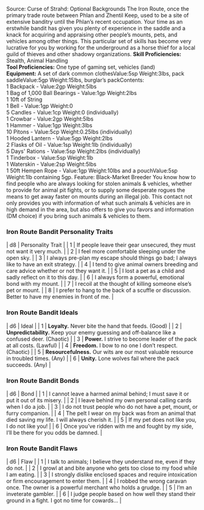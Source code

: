 Source: Curse of Strahd: Optional Backgrounds
The Iron Route, once the primary trade route between Phlan and Zhentil Keep, used to be a site of extensive banditry until the Phlan’s recent occupation. Your time as an erstwhile bandit has given you plenty of experience in the saddle and a knack for acquiring and appraising other people’s mounts, pets, and vehicles among other things. This particular set of skills has become very lucrative for you by working for the underground as a horse thief for a local guild of thieves and other shadowy organizations.
**Skill Proficiencies:** Stealth, Animal Handling  
**Tool Proficiencies:** One type of gaming set, vehicles (land)  
**Equipment:** A set of dark common clothesValue:5sp Weight:3lbs, pack saddleValue:5gp Weight:15lbs, burglar’s packContents:  
1 Backpack - Value:2gp Weight:5lbs  
1 Bag of 1,000 Ball Bearings - Value:1gp Weight:2lbs  
1 10ft of String  
1 Bell - Value:1gp Weight:0  
5 Candles - Value:1cp Weight:0 (individually)  
1 Crowbar - Value:2gp Weight:5lbs  
1 Hammer - Value:1gp Weight:3lbs  
10 Pitons - Value:5cp Weight:0.25lbs (individually)  
1 Hooded Lantern - Value:5gp Weight:2lbs  
2 Flasks of Oil - Value:1sp Weight:1lb (individually)  
5 Days' Rations - Value:5sp Weight:2lbs (individually)  
1 Tinderbox - Value:5sp Weight:1lb  
1 Waterskin - Value:2sp Weight:5lbs  
1 50ft Hempen Rope - Value:1gp Weight:10lbs and a pouchValue:5sp Weight:1lb containing 5gp.
Feature: Black-Market Breeder
You know how to find people who are always looking for stolen animals & vehicles, whether to provide for animal pit fights, or to supply some desperate rogues the means to get away faster on mounts during an illegal job. This contact not only provides you with information of what such animals & vehicles are in high demand in the area, but also offers to give you favors and information (DM choice) if you bring such animals & vehicles to them.
### **Iron Route Bandit Personality Traits**
| d8 | Personality Trait |
| 1 | If people leave their gear unsecured, they must not want it very much. |
| 2 | I feel more comfortable sleeping under the open sky. |
| 3 | I always pre-plan my escape should things go bad; I always like to have an exit strategy. |
| 4 | I tend to give animal owners breeding and care advice whether or not they want it. |
| 5 | I lost a pet as a child and sadly reflect on it to this day. |
| 6 | I always form a powerful, emotional bond with my mount. |
| 7 | I recoil at the thought of killing someone else’s pet or mount. |
| 8 | I prefer to hang to the back of a scuffle or discussion. Better to have my enemies in front of me. |
### **Iron Route Bandit Ideals**
| d6 | Ideal |
| 1 | **Loyalty.** Never bite the hand that feeds. (Good) |
| 2 | **Unpredictability.** Keep your enemy guessing and off-balance like a confused deer. (Chaotic) |
| 3 | **Power.** I strive to become leader of the pack at all costs. (Lawful) |
| 4 | **Freedom.** I bow to no one I don’t respect. (Chaotic) |
| 5 | **Resourcefulness.** Our wits are our most valuable resource in troubled times. (Any) |
| 6 | **Unity.** Lone wolves fail where the pack succeeds. (Any) |
### **Iron Route Bandit Bonds**
| d6 | Bond |
| 1 | I cannot leave a harmed animal behind; I must save it or put it out of its misery. |
| 2 | I leave behind my own personal calling cards when I do a job. |
| 3 | I do not trust people who do not have a pet, mount, or furry companion. |
| 4 | The pelt I wear on my back was from an animal that died saving my life. I will always cherish it. |
| 5 | If my pet does not like you, I do not like you! |
| 6 | Once you’ve ridden with me and fought by my side, I’ll be there for you odds be damned. |
### **Iron Route Bandit Flaws**
| d6 | Flaw |
| 1 | I talk to animals; I believe they understand me, even if they do not. |
| 2 | I growl at and bite anyone who gets too close to my food while I am eating. |
| 3 | I strongly dislike enclosed spaces and require intoxication or firm encouragement to enter them. |
| 4 | I robbed the wrong caravan once. The owner is a powerful merchant who holds a grudge. |
| 5 | I’m an inveterate gambler. |
| 6 | I judge people based on how well they stand their ground in a fight. I got no time for cowards… |